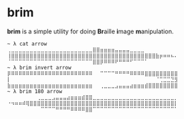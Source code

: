 # brim

**brim** is a simple utility for doing **Br**aille **i**mage **m**anipulation.

    ~ λ cat arrow
    ⢀⣀⣀⣀⣀⣀⣀⣀⣀⣀⣀⣀⣀⣀⣀⣀⣀⣀⣀⣀⣀⣀⣀⣿⣿⣶⣶⣶⣶⣤⣤⣤⣤⣀⣀⣀⣀⠀⠀⠀⠀⠀⠀⠀⠀⠀
    ⢸⣿⣿⣿⣿⣿⣿⣿⣿⣿⣿⣿⣿⣿⣿⣿⣿⣿⣿⣿⣿⣿⣿⣿⣿⣿⣿⣿⣿⣿⣿⣿⣿⣿⣿⣿⣿⣿⣿⣿⣷⡶⠶⠶⠦⠄
    ⠈⠉⠉⠉⠉⠉⠉⠉⠉⠉⠉⠉⠉⠉⠉⠉⠉⠉⠉⠉⠉⠉⠉⣿⣿⡿⠿⠿⠿⠟⠛⠛⠛⠋⠉⠉⠉⠁⠀⠀⠀⠀⠀⠀⠀⠀
    ~ λ brim invert arrow
    ⡿⠿⠿⠿⠿⠿⠿⠿⠿⠿⠿⠿⠿⠿⠿⠿⠿⠿⠿⠿⠿⠿⠿⠀⠀⠉⠉⠉⠉⠛⠛⠛⠛⠿⠿⠿⠿⣿⣿⣿⣿⣿⣿⣿⣿⣿
    ⡇⠀⠀⠀⠀⠀⠀⠀⠀⠀⠀⠀⠀⠀⠀⠀⠀⠀⠀⠀⠀⠀⠀⠀⠀⠀⠀⠀⠀⠀⠀⠀⠀⠀⠀⠀⠀⠀⠀⠀⠈⢉⣉⣉⣙⣻
    ⣷⣶⣶⣶⣶⣶⣶⣶⣶⣶⣶⣶⣶⣶⣶⣶⣶⣶⣶⣶⣶⣶⣶⠀⠀⢀⣀⣀⣀⣠⣤⣤⣤⣴⣶⣶⣶⣾⣿⣿⣿⣿⣿⣿⣿⣿
    ~ λ brim 180 arrow
    ⠀⠀⠀⠀⠀⠀⠀⠀⢀⣀⣀⣀⣠⣤⣤⣤⣴⣶⣶⣶⣾⣿⣿⣀⣀⣀⣀⣀⣀⣀⣀⣀⣀⣀⣀⣀⣀⣀⣀⣀⣀⣀⣀⣀⣀⡀
    ⠐⠲⠶⠶⠾⢿⣿⣿⣿⣿⣿⣿⣿⣿⣿⣿⣿⣿⣿⣿⣿⣿⣿⣿⣿⣿⣿⣿⣿⣿⣿⣿⣿⣿⣿⣿⣿⣿⣿⣿⣿⣿⣿⣿⣿⡇
    ⠀⠀⠀⠀⠀⠀⠀⠀⠀⠉⠉⠉⠉⠛⠛⠛⠛⠿⠿⠿⠿⣿⣿⠉⠉⠉⠉⠉⠉⠉⠉⠉⠉⠉⠉⠉⠉⠉⠉⠉⠉⠉⠉⠉⠉⠁
